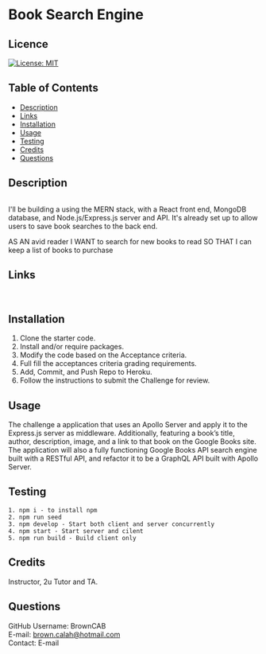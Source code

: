 # Book Search Engine

## Licence

[![License: MIT](https://img.shields.io/badge/License-MIT-yellow.svg)](https://opensource.org/licenses/MIT)

## Table of Contents

- [Description](#Description)
- [Links](#Links) 
- [Installation](#Installation)
- [Usage](#Usage)
- [Testing](#Testing)
- [Credits](#Credits)
- [Questions](#Questions)

## Description
<img src="" alt="">


<br>

I'll be building a using the MERN stack, with a React front end, MongoDB database, and Node.js/Express.js server and API. It's already set up to allow users to save book searches to the back end.

AS AN avid reader
I WANT to search for new books to read
SO THAT I can keep a list of books to purchase

## Links

  <a href=""></a>
  <br>


## Installation

1. Clone the starter code.
2. Install and/or require packages.
3. Modify the code based on the Acceptance criteria.
4. Full fill the acceptances criteria grading requirements.
5. Add, Commit, and Push Repo to Heroku.
6. Follow the instructions to submit the Challenge for review.

## Usage

The challenge a application that uses an Apollo Server and apply it to the Express.js server as middleware. Additionally, featuring a book’s title, author, description, image, and a link to that book on the Google Books site. The application will also a fully functioning Google Books API search engine built with a RESTful API, and refactor it to be a GraphQL API built with Apollo Server. 

## Testing
```
1. npm i - to install npm
2. npm run seed
3. npm develop - Start both client and server concurrently
4. npm start - Start server and cilent
5. npm run build - Build client only

```
## Credits 
Instructor, 2u Tutor and TA.

## Questions

GitHub Username: BrownCAB
<br>E-mail: brown.calah@hotmail.com 
<br>Contact: E-mail